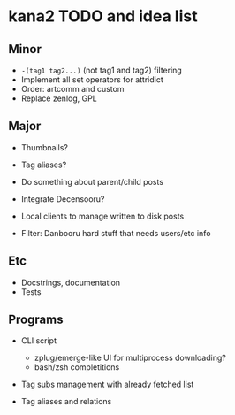 # kana2 TODO and idea list

## Minor

- `-(tag1 tag2...)` (not tag1 and tag2) filtering
- Implement all set operators for attridict
- Order: artcomm and custom
- Replace zenlog, GPL

## Major

- Thumbnails?
- Tag aliases?
- Do something about parent/child posts
- Integrate Decensooru?

- Local clients to manage written to disk posts

- Filter: Danbooru hard stuff that needs users/etc info

## Etc

- Docstrings, documentation
- Tests

## Programs

- CLI script
    - zplug/emerge-like UI for multiprocess downloading?
    - bash/zsh completitions

- Tag subs management with already fetched list
- Tag aliases and relations

